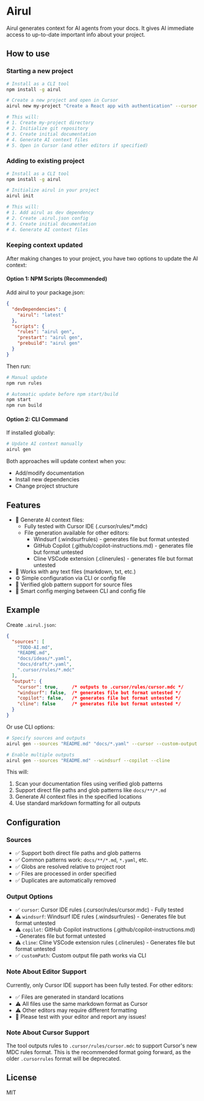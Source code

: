 # Airul

Airul generates context for AI agents from your docs. It gives AI immediate access to up-to-date important info about your project.

## How to use

### Starting a new project

```bash
# Install as a CLI tool
npm install -g airul

# Create a new project and open in Cursor
airul new my-project "Create a React app with authentication" --cursor

# This will:
# 1. Create my-project directory
# 2. Initialize git repository
# 3. Create initial documentation
# 4. Generate AI context files
# 5. Open in Cursor (and other editors if specified)
```

### Adding to existing project

```bash
# Install as a CLI tool
npm install -g airul

# Initialize airul in your project
airul init 

# This will:
# 1. Add airul as dev dependency
# 2. Create .airul.json config
# 3. Create initial documentation
# 4. Generate AI context files
```

### Keeping context updated

After making changes to your project, you have two options to update the AI context:

#### Option 1: NPM Scripts (Recommended)
Add airul to your package.json:
```json
{
  "devDependencies": {
    "airul": "latest"
  },
  "scripts": {
    "rules": "airul gen",
    "prestart": "airul gen",
    "prebuild": "airul gen"
  }
}
```

Then run:
```bash
# Manual update
npm run rules

# Automatic update before npm start/build
npm start
npm run build
```

#### Option 2: CLI Command
If installed globally:
```bash
# Update AI context manually
airul gen
```

Both approaches will update context when you:
- Add/modify documentation
- Install new dependencies
- Change project structure

## Features

- 🎯 Generate AI context files:
  - Fully tested with Cursor IDE (.cursor/rules/*.mdc)
  - File generation available for other editors:
    - Windsurf (.windsurfrules) - generates file but format untested
    - GitHub Copilot (.github/copilot-instructions.md) - generates file but format untested
    - Cline VSCode extension (.clinerules) - generates file but format untested
- 📝 Works with any text files (markdown, txt, etc.)
- ⚙️ Simple configuration via CLI or config file
- 🌟 Verified glob pattern support for source files
- 🔄 Smart config merging between CLI and config file

## Example

Create `.airul.json`:
```json
{
  "sources": [
    "TODO-AI.md",
    "README.md",
    "docs/ideas/*.yaml",
    "docs/draft/*.yaml",
    ".cursor/rules/*.mdc"
  ],
  "output": {
    "cursor": true,     /* outputs to .cursor/rules/cursor.mdc */
    "windsurf": false,  /* generates file but format untested */
    "copilot": false,   /* generates file but format untested */
    "cline": false      /* generates file but format untested */
  }
}
```

Or use CLI options:
```bash
# Specify sources and outputs
airul gen --sources "README.md" "docs/*.yaml" --cursor --custom-output "custom.rules"

# Enable multiple outputs
airul gen --sources "README.md" --windsurf --copilot --cline
```

This will:
1. Scan your documentation files using verified glob patterns
2. Support direct file paths and glob patterns like `docs/**/*.md`
3. Generate AI context files in the specified locations
4. Use standard markdown formatting for all outputs

## Configuration

### Sources
- ✅ Support both direct file paths and glob patterns
- ✅ Common patterns work: `docs/**/*.md`, `*.yaml`, etc.
- ✅ Globs are resolved relative to project root
- ✅ Files are processed in order specified
- ✅ Duplicates are automatically removed

### Output Options
- ✅ `cursor`: Cursor IDE rules (.cursor/rules/cursor.mdc) - Fully tested
- ⚠️ `windsurf`: Windsurf IDE rules (.windsurfrules) - Generates file but format untested
- ⚠️ `copilot`: GitHub Copilot instructions (.github/copilot-instructions.md) - Generates file but format untested
- ⚠️ `cline`: Cline VSCode extension rules (.clinerules) - Generates file but format untested
- ✅ `customPath`: Custom output file path works via CLI

### Note About Editor Support
Currently, only Cursor IDE support has been fully tested. For other editors:
- ✅ Files are generated in standard locations
- ⚠️ All files use the same markdown format as Cursor
- ⚠️ Other editors may require different formatting
- 🔄 Please test with your editor and report any issues!

### Note About Cursor Support
The tool outputs rules to `.cursor/rules/cursor.mdc` to support Cursor's new MDC rules format. This is the recommended format going forward, as the older `.cursorrules` format will be deprecated.

## License

MIT
